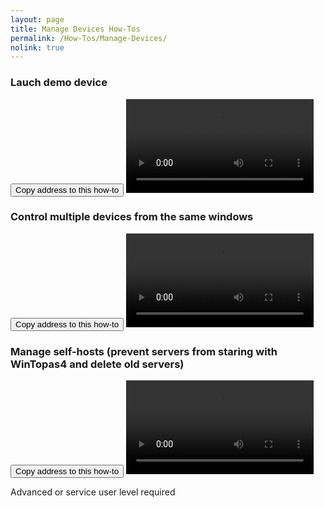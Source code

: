 ```yaml
---
layout: page
title: Manage Devices How-Tos
permalink: /How-Tos/Manage-Devices/
nolink: true
---
```





### <a name="Vid001"></a>Lauch demo device
<button class="btn" data-clipboard-text="{{site.fullUrl}}{{page.url}}#Vid001">
    Copy address to this how-to
</button>
<video  controls="controls">
<source src="https://lightconupdater.blob.core.windows.net/topas4infopage/Videos/HowToLaunchDemoDevice.mp4" type="video/mp4" />
</video>


### <a name="Vid002"></a>Control multiple devices from the same windows
<button class="btn" data-clipboard-text="{{site.fullUrl}}{{page.url}}#Vid002">
    Copy address to this how-to
</button>
<video  controls="controls">
<source src=" https://lightconupdater.blob.core.windows.net/topas4infopage/Videos/MultipleDevices.mp4" type="video/mp4" />
</video>





### <a name="Vid004"></a>Manage self-hosts (prevent servers from staring with WinTopas4 and delete old servers)
<button class="btn" data-clipboard-text="{{site.fullUrl}}{{page.url}}#Vid004">
    Copy address to this how-to
</button>
<video  controls="controls">
<source src="https://lightconupdater.blob.core.windows.net/topas4infopage/Videos/HowToManageSelfHosts.mp4" type="video/mp4" />
</video>

Advanced or service user level required








